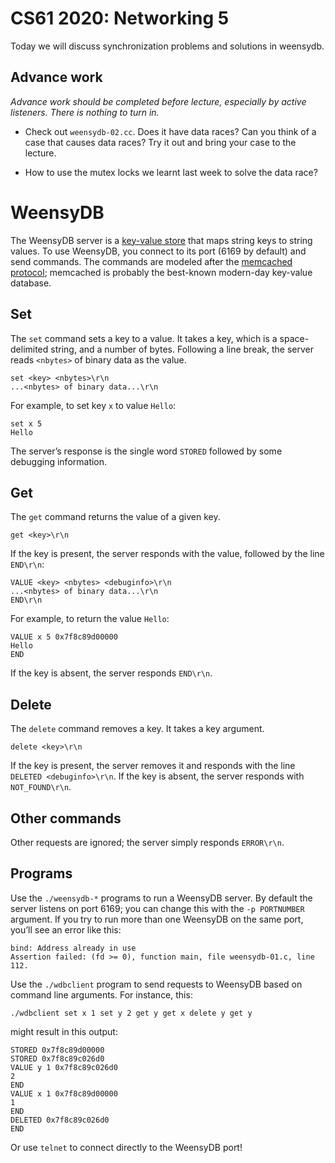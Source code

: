 CS61 2020: Networking 5
============================

Today we will discuss synchronization problems and solutions in weensydb. 

Advance work
------------

*Advance work should be completed before lecture, especially by active
listeners. There is nothing to turn in.*

- Check out `weensydb-02.cc`. Does it have data races? Can you think of a case that causes data races? Try it out and bring your case to the lecture.

- How to use the mutex locks we learnt last week to solve the data race?

# WeensyDB

The WeensyDB server is a [key-value store][] that maps string keys to string
values. To use WeensyDB, you connect to its port (6169 by default) and send
commands. The commands are modeled after the [memcached protocol][]; memcached
is probably the best-known modern-day key-value database.

## Set

The `set` command sets a key to a value. It takes a key, which is a
space-delimited string, and a number of bytes. Following a line break, the
server reads `<nbytes>` of binary data as the value.

    set <key> <nbytes>\r\n
    ...<nbytes> of binary data...\r\n

For example, to set key `x` to value `Hello`:

    set x 5
    Hello

The server’s response is the single word `STORED` followed by some debugging
information.

## Get

The `get` command returns the value of a given key.

    get <key>\r\n

If the key is present, the server responds with the value, followed by the
line `END\r\n`:

    VALUE <key> <nbytes> <debuginfo>\r\n
    ...<nbytes> of binary data...\r\n
    END\r\n

For example, to return the value `Hello`:

    VALUE x 5 0x7f8c89d00000
    Hello
    END

If the key is absent, the server responds `END\r\n`.

## Delete

The `delete` command removes a key. It takes a key argument.

    delete <key>\r\n

If the key is present, the server removes it and responds with the line
`DELETED <debuginfo>\r\n`. If the key is absent, the server responds with
`NOT_FOUND\r\n`.

## Other commands

Other requests are ignored; the server simply responds `ERROR\r\n`.

## Programs

Use the `./weensydb-*` programs to run a WeensyDB server. By default the
server listens on port 6169; you can change this with the `-p PORTNUMBER`
argument. If you try to run more than one WeensyDB on the same port, you’ll
see an error like this:

    bind: Address already in use
    Assertion failed: (fd >= 0), function main, file weensydb-01.c, line 112.

Use the `./wdbclient` program to send requests to WeensyDB based on command
line arguments. For instance, this:

    ./wdbclient set x 1 set y 2 get y get x delete y get y

might result in this output:

    STORED 0x7f8c89d00000
    STORED 0x7f8c89c026d0
    VALUE y 1 0x7f8c89c026d0
    2
    END
    VALUE x 1 0x7f8c89d00000
    1
    END
    DELETED 0x7f8c89c026d0
    END

Or use `telnet` to connect directly to the WeensyDB port!

[key-value store]: https://en.wikipedia.org/wiki/Key-value_database

[memcached protocol]: https://github.com/memcached/memcached/blob/master/doc/protocol.txt

